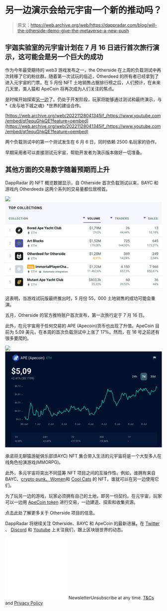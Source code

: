 # 另一边演示会给元宇宙一个新的推动吗？

> 原文：<https://web.archive.org/web/https://dappradar.com/blog/will-the-otherside-demo-give-the-metaverse-a-new-push>

## 宇迦实验室的元宇宙计划在 7 月 16 日进行首次旅行演示，这可能会是另一个巨大的成功

作为今年最受期待的 web3 游戏发布之一，the Otherside 在上周的负载测试中再次转移了它的粉丝群。随着第一次试玩的临近，Otherdeed 的所有者已经拿到了进入元宇宙的门票。在 5 月份 NFT 土地销售占据排行榜之后，人们预计，在未来几天里，类人猿和 ApeCoin 将再次成为人们关注的焦点。

是时候开始探索[另一边](https://web.archive.org/web/20221128041345/https://otherside.xyz/)了。仍处于开发阶段，玩家将能够通过测试和最终演示，与*《龙与地下城之魂》*世界的建设合作。

[https://web.archive.org/web/20221128041345if_/https://www.youtube.com/embed/qt1equGhkQE?feature=oembed](https://web.archive.org/web/20221128041345if_/https://www.youtube.com/embed/qt1equGhkQE?feature=oembed)

两个负载测试中的第一个测试发生在 6 月 6 日，同时依赖 2500 名玩家的协作。

早期采用者可以直接测试元宇宙，帮助开发者为演示版本做好一切准备。

## 其他方面的交易数字随着预期而上升

DappRadar 的 NFT 概览数据显示，自 Otherside 首次负载测试以来，BAYC 和游戏内 Otherdeeds 这两个系列的交易量都位居榜首。

![](img/cfc7302ae8e476413a6a70c88c862f7d.png)![](img/69efc1c75c8c7d957a9570506bb86867.png)

这表明，当游戏试玩版最终推出时，5 月份 55，000 土地销售的成功可能会重演。

五月，Otherside 的官方推特账户首次宣布，第一次旅行定于 7 月 16 日。

此外，在元宇宙用于任何交易的 APE (Apecoin)货币也出现了升值。ApeCoin 目前为 5.09 美元，在本周的首次负载测试中上涨了 17%。然而，在 16 号之前还有很多要爬的。

![](img/0504609b121147b5281ad1d0fcaa0d4b.png)![](img/89a9293ecdd1ae81ae9354bd4eb85247.png)

承诺将无聊猿游艇俱乐部(BAYC) NFT 集合带入生活的元宇宙将是一个大型多人在线角色扮演游戏(MMORPG)。

此外，多元宇宙将突出不同蓝筹 NFT 项目之间的互操作性。例如，谁拥有来自 BAYC、[crypto punk、](https://web.archive.org/web/20221128041345/https://dappradar.com/hub/nft-explorer/collection/cryptopunks)[Women](https://web.archive.org/web/20221128041345/https://dappradar.com/hub/nft-explorer/collection/world-of-women-nft)和 [Cool Cats](https://web.archive.org/web/20221128041345/https://dappradar.com/hub/nft-explorer/collection/cool-cats-nft) 的 NFT，谁就可以在另一边使用它们。

为了玩另一边的游戏，玩家必须拥有自己的土地，即另一份契约。在元宇宙，玩家可以一边用 [ApeCoin token](https://web.archive.org/web/20221128041345/https://dappradar.com/hub/token/eth/APE?from=0x4d224452801aced8b2f0aebe155379bb5d594381) 进行交易，一边建造、探索和收集资源。

点击此处了解更多关于 Otherside 项目的信息。

DappRadar 将继续关注 Otherside、BAYC 和 ApeCoin 的最新进展。在 [Twitter](https://web.archive.org/web/20221128041345/https://twitter.com/dappradar) 、 [Discord](https://web.archive.org/web/20221128041345/https://discord.gg/4ybbssrHkm) 和 [Youtube](https://web.archive.org/web/20221128041345/https://www.youtube.com/c/DappRadar) 上关注我们，跟上区块链世界的动态。

![](img/6d5a4a2d609c56e1a5771717e54ba759.png) NewsletterUnsubscribe at any time. [T&Cs](https://web.archive.org/web/20221128041345/https://dappradar.com/terms) and [Privacy Policy](https://web.archive.org/web/20221128041345/https://dappradar.com/privacy-policy)